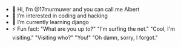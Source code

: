- 👋 Hi, I’m @17murmuwer and you can call me Albert
- 👀 I’m interested in coding and hacking
- 🌱 I’m currently learning django
- ⚡ Fun fact: "What are you up to?"
"I'm surfing the net."
"Cool, I'm visiting."
"Visiting who?"
"You!"
"Oh damn, sorry, I forgot."

<!---
17murmuwer/17murmuwer is a ✨ special ✨ repository because its `README.md` (this file) appears on your GitHub profile.
You can click the Preview link to take a look at your changes.
--->

